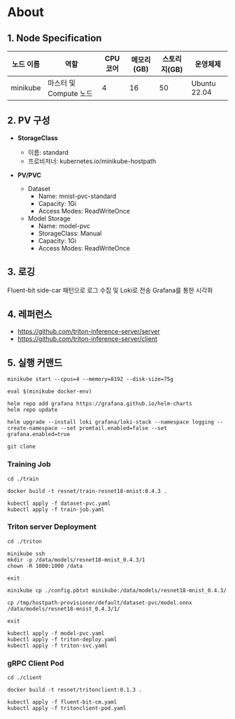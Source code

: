 # About
## 1. Node Specification

| 노드 이름    | 역할               | CPU 코어 | 메모리(GB) | 스토리지(GB) | 운영체제         |
| -------- | ---------------- | ------ | ------- | -------- | ------------ |
| minikube | 마스터 및 Compute 노드 | 4      | 16      | 50       | Ubuntu 22.04 |

## 2. PV 구성

- **StorageClass**
  - 이름: standard
  - 프로비저너: kubernetes.io/minikube-hostpath

- **PV/PVC**
	- Dataset
		- Name: mnist-pvc-standard
		- Capacity: 1Gi
		- Access Modes: ReadWriteOnce
	- Model Storage
		- Name: model-pvc
		- StorageClass: Manual
		- Capacity: 1Gi
		- Access Modes: ReadWriteOnce

## 3. 로깅
Fluent-bit side-car 패턴으로 로그 수집 및 Loki로 전송
Grafana를 통한 시각화

## 4. 레퍼런스
- https://github.com/triton-inference-server/server
- https://github.com/triton-inference-server/client


## 5. 실행 커맨드

```
minikube start --cpus=4 --memory=8192 --disk-size=75g

eval $(minikube docker-env)
```

```
helm repo add grafana https://grafana.github.io/helm-charts
helm repo update

helm upgrade --install loki grafana/loki-stack --namespace logging --create-namespace --set promtail.enabled=false --set grafana.enabled=true
```

```
git clone
```
### Training Job
```
cd ./train

docker build -t resnet/train-resnet18-mnist:0.4.3 .

kubectl apply -f dataset-pvc.yaml
kubectl apply -f train-job.yaml
```
### Triton server Deployment
```
cd ./triton

minikube ssh
mkdir -p /data/models/resnet18-mnist_0.4.3/1
chown -R 1000:1000 /data

exit

minikube cp ./config.pbtxt minikube:/data/models/resnet18-mnist_0.4.3/

cp /tmp/hostpath-provisioner/default/dataset-pvc/model.onnx /data/models/resnet18-mnist_0.4.3/1/

exit

kubectl apply -f model-pvc.yaml
kubectl apply -f triton-deploy.yaml
kubectl apply -f triton-svc.yaml
```
### gRPC Client Pod
```
cd ./client

docker build -t resnet/tritonclient:0.1.3 .

kubectl apply -f fluent-bit-cm.yaml
kubectl apply -f tritonclient-pod.yaml
```


